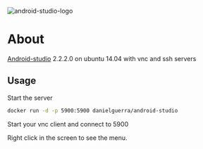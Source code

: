 ![android-studio-logo](https://developer.android.com/studio/images/studio-icon.png)

# About

[Android-studio](https://developer.android.com/studio/intro/index.html) 2.2.2.0 on ubuntu 14.04 with vnc and ssh servers

## Usage

Start the server
```bash
docker run -d -p 5900:5900 danielguerra/android-studio
```

Start your vnc client and connect to <docker-ip> 5900

Right click in the screen to see the menu.
